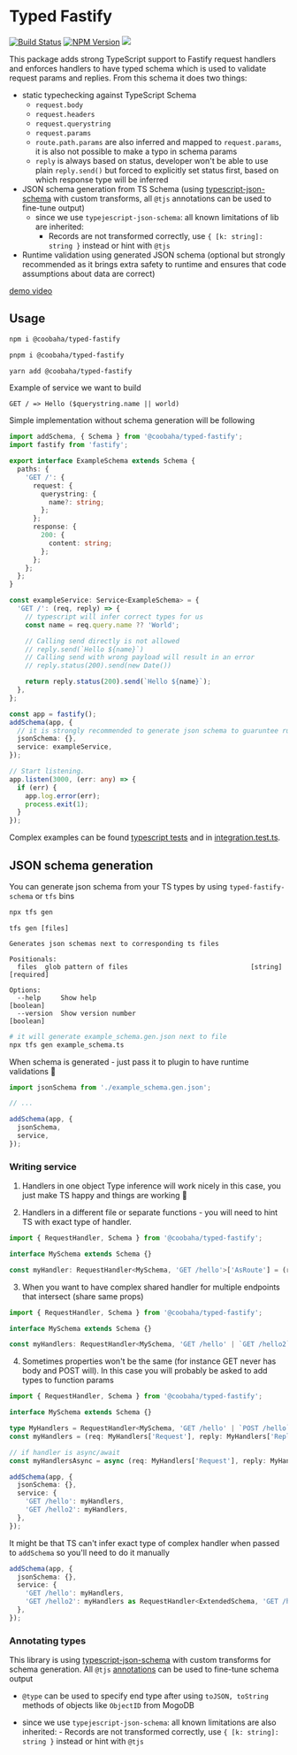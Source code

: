 # Typed Fastify

[![Build Status](https://img.shields.io/github/actions/workflow/status/coobaha/typed-fastify/ci.yml?branch=main&logo=github&style=for-the-badge)](https://github.com/coobaha/typed-fastify/actions/workflows/ci.yml)
[![NPM Version](https://img.shields.io/npm/v/@coobaha/typed-fastify.svg?style=for-the-badge)](https://www.npmjs.com/package/@coobaha/typed-fastify)
[![](https://img.shields.io/npm/dm/@coobaha/typed-fastify.svg?style=for-the-badge)](https://www.npmjs.com/package/@coobaha/typed-fastify)

This package adds strong TypeScript support to Fastify request handlers and enforces
handlers to have typed schema which is used to validate request params and replies. From this schema it does two
things:

- static typechecking against TypeScript Schema
  - `request.body`
  - `request.headers`
  - `request.querystring`
  - `request.params`
  - `route.path.params` are also inferred and mapped to `request.params`, it is also not possible to make a typo in schema params
  - `reply` is always based on status, developer won't be able to use plain `reply.send()` but
    forced to explicitly set status first, based on which response type will be inferred
- JSON schema generation from TS Schema (using [typescript-json-schema](https://github.com/YousefED/typescript-json-schema) with custom
  transforms, all `@tjs` annotations can be used to fine-tune output)
  - since we use `typejescript-json-schema`: all known limitations of lib are inherited:
    - Records are not transformed correctly, use `{ [k: string]: string }` instead or hint with `@tjs`
- Runtime validation using generated JSON schema (optional but strongly recommended as it brings extra safety to runtime and ensures that code assumptions about data are correct)

[demo video](https://user-images.githubusercontent.com/2446638/108409543-08b45f00-722f-11eb-905c-06505b57f5fe.mp4)

## Usage

```sh
npm i @coobaha/typed-fastify

pnpm i @coobaha/typed-fastify

yarn add @coobaha/typed-fastify

```

Example of service we want to build

```
GET / => Hello ($querystring.name || world)
```

Simple implementation without schema generation will be following

```typescript
import addSchema, { Schema } from '@coobaha/typed-fastify';
import fastify from 'fastify';

export interface ExampleSchema extends Schema {
  paths: {
    'GET /': {
      request: {
        querystring: {
          name?: string;
        };
      };
      response: {
        200: {
          content: string;
        };
      };
    };
  };
}

const exampleService: Service<ExampleSchema> = {
  'GET /': (req, reply) => {
    // typescript will infer correct types for us
    const name = req.query.name ?? 'World';

    // Calling send directly is not allowed
    // reply.send(`Hello ${name}`)
    // Calling send with wrong payload will result in an error
    // reply.status(200).send(new Date())

    return reply.status(200).send(`Hello ${name}`);
  },
};

const app = fastify();
addSchema(app, {
  // it is strongly recommended to generate json schema to guaruntee runtime validity
  jsonSchema: {},
  service: exampleService,
});

// Start listening.
app.listen(3000, (err: any) => {
  if (err) {
    app.log.error(err);
    process.exit(1);
  }
});
```

Complex examples can be found [typescript tests](./test/typed-fastify.test-d.ts) and
in [integration.test.ts](./test/integration.test.ts).

## JSON schema generation

You can generate json schema from your TS types by using `typed-fastify-schema` or `tfs` bins

```sh
npx tfs gen
```

```
tfs gen [files]

Generates json schemas next to corresponding ts files

Positionals:
  files  glob pattern of files                               [string] [required]

Options:
  --help     Show help                                                 [boolean]
  --version  Show version number                                       [boolean]
```

```sh
# it will generate example_schema.gen.json next to file
npx tfs gen example_schema.ts
```

When schema is generated - just pass it to plugin to have runtime validations 🎉

```typescript
import jsonSchema from './example_schema.gen.json';

// ...

addSchema(app, {
  jsonSchema,
  service,
});
```

### Writing service

1. Handlers in one object
   Type inference will work nicely in this case, you just make TS happy and things are working 🥳

2. Handlers in a different file or separate functions - you will need to hint TS with exact type of handler.

```typescript
import { RequestHandler, Schema } from '@coobaha/typed-fastify';

interface MySchema extends Schema {}

const myHandler: RequestHandler<MySchema, 'GET /hello'>['AsRoute'] = (req, reply) => {};
```

3. When you want to have complex shared handler for multiple endpoints that intersect (share same
   props)

```typescript
import { RequestHandler, Schema } from '@coobaha/typed-fastify';

interface MySchema extends Schema {}

const myHandlers: RequestHandler<MySchema, 'GET /hello' | `GET /hello2`>['AsRoute'] = (req, reply) => {};
```

4. Sometimes properties won't be the same (for instance GET never has body and POST will). In this case you will probably be asked to add types to function params

```typescript
import { RequestHandler, Schema } from '@coobaha/typed-fastify';

interface MySchema extends Schema {}

type MyHandlers = RequestHandler<MySchema, 'GET /hello' | `POST /hello`>;
const myHandlers = (req: MyHandlers['Request'], reply: MyHandlers['Reply']): MyHandlers['Return'] => {};

// if handler is async/await
const myHandlersAsync = async (req: MyHandlers['Request'], reply: MyHandlers['Reply']): MyHandlers['ReturnAsync'] => {};

addSchema(app, {
  jsonSchema: {},
  service: {
    'GET /hello': myHandlers,
    'GET /hello2': myHandlers,
  },
});
```

It might be that TS can't infer exact type of complex handler when passed to `addSchema` so you'll
need to do it manually

```typescript
addSchema(app, {
  jsonSchema: {},
  service: {
    'GET /hello': myHandlers,
    'GET /hello2': myHandlers as RequestHandler<ExtendedSchema, 'GET /hello2'>['AsRoute'],
  },
});
```

### Annotating types

This library is using [typescript-json-schema](https://github.com/YousefED/typescript-json-schema) with custom
transforms for schema generation. All `@tjs` [annotations](https://github.com/YousefED/typescript-json-schema#annotations) can be used to fine-tune schema output

- `@type` can be used to specify end type after using `toJSON, toString` methods of objects like `ObjectID` from MogoDB

- since we use `typejescript-json-schema`: all known limitations are also inherited: - Records are not transformed correctly, use `{ [k: string]: string }` instead or hint with `@tjs`
